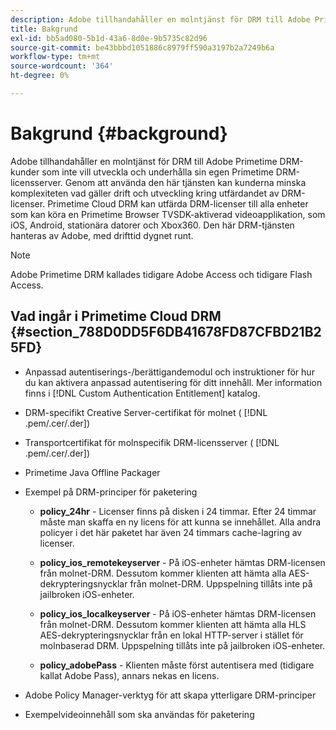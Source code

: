 ```yaml
---
description: Adobe tillhandahåller en molntjänst för DRM till Adobe Primetime DRM-kunder som inte vill utveckla och underhålla sin egen Primetime DRM-licensserver. Genom att använda den här tjänsten kan kunderna minska komplexiteten vad gäller drift och utveckling i samband med utfärdandet av DRM-licenser. Primetime Cloud DRM kan utfärda DRM-licenser till alla enheter som kan köra en Primetime Browser TVSDK-aktiverad videoapplikation, som iOS, Android, stationära datorer och Xbox360. Den här DRM-tjänsten hanteras av Adobe, med drifttid dygnet runt.
title: Bakgrund
exl-id: bb5ad080-5b1d-43a6-8d0e-9b5735c82d96
source-git-commit: be43bbbd1051886c8979ff590a3197b2a7249b6a
workflow-type: tm+mt
source-wordcount: '364'
ht-degree: 0%

---
```


# Bakgrund {#background}

Adobe tillhandahåller en molntjänst för DRM till Adobe Primetime DRM-kunder som inte vill utveckla och underhålla sin egen Primetime DRM-licensserver. Genom att använda den här tjänsten kan kunderna minska komplexiteten vad gäller drift och utveckling kring utfärdandet av DRM-licenser. Primetime Cloud DRM kan utfärda DRM-licenser till alla enheter som kan köra en Primetime Browser TVSDK-aktiverad videoapplikation, som iOS, Android, stationära datorer och Xbox360. Den här DRM-tjänsten hanteras av Adobe, med drifttid dygnet runt.

>[!NOTE]
>
>Adobe Primetime DRM kallades tidigare Adobe Access och tidigare Flash Access.

## Vad ingår i Primetime Cloud DRM {#section_788D0DD5F6DB41678FD87CFBD21B25FD}

* Anpassad autentiserings-/berättigandemodul och instruktioner för hur du kan aktivera anpassad autentisering för ditt innehåll. Mer information finns i [!DNL Custom Authentication Entitlement] katalog.
* DRM-specifikt Creative Server-certifikat för molnet ( [!DNL .pem/.cer/.der])

* Transportcertifikat för molnspecifik DRM-licensserver ( [!DNL .pem/.cer/.der])

* Primetime Java Offline Packager
* Exempel på DRM-principer för paketering

   * **policy_24hr** - Licenser finns på disken i 24 timmar. Efter 24 timmar måste man skaffa en ny licens för att kunna se innehållet. Alla andra policyer i det här paketet har även 24 timmars cache-lagring av licenser.
   * **policy_ios_remotekeyserver** - På iOS-enheter hämtas DRM-licensen från molnet-DRM. Dessutom kommer klienten att hämta alla AES-dekrypteringsnycklar från molnet-DRM. Uppspelning tillåts inte på jailbroken iOS-enheter.

   * **policy_ios_localkeyserver** - På iOS-enheter hämtas DRM-licensen från molnet-DRM. Dessutom kommer klienten att hämta alla HLS AES-dekrypteringsnycklar från en lokal HTTP-server i stället för molnbaserad DRM. Uppspelning tillåts inte på jailbroken iOS-enheter.

   * **policy_adobePass** - Klienten måste först autentisera med (tidigare kallat Adobe Pass), annars nekas en licens.

* Adobe Policy Manager-verktyg för att skapa ytterligare DRM-principer
* Exempelvideoinnehåll som ska användas för paketering
